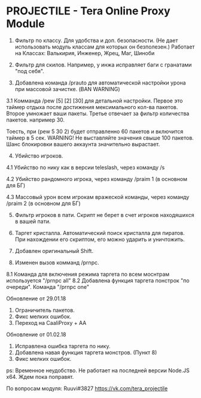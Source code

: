 # PROJECTILE - Tera Online Proxy Module

1. Фильтр по классу.
Для удобства и доп. безопасности. (Не дает использовать модуль классам для которых он безполезен.)
Работает на Классах: Валькирия, Инженер, Жрец, Маг, Шиноби

2. Фильтр для скилов.
Например, у инжа исправляет баги с гранатами "под себя".

3. Добавлена команда /prauto для автоматической настройки урона при массовой зачистке. (BAN WARNING)

3.1 Комманда /pew [5] [2] [30] для детальной настройки.
Первое это таймер отдыха после достижения мексимального кол-ва пакетов.
Второе умножает ваши пакеты.
Третье отвечает за фильтр количества пакетов. например 30.

Тоесть, при (pew 5 30 2) будет отправленно 60 пакетов и включится таймер в 5 сек.
WARNING! Не выставляйте значения свыше 100 пакетов. Шанс блокировки вашего аккаунта значительно вырастает.

4. Убийство игроков.

4.1 Убийство по нику как в версии teleslash, через команду /s

4.2 Убийство рандомного игрока, через команду /praim 1 (в основном для БГ)

4.3 Массовый урон всем игрокам вражеской команды, через команду /praim 2 (в основном для БГ)


5. Фильтр игроков в пати.
Скрипт не берет в счет игроков находяшихся в вашей пати.

6. Таргет кристалла.
Автоматический поиск кристалла для пиратов. При нахождении его скриптом, его можно ударить и уничтожить.

7. Добавлен оригинальный Shift.

8. Изменен вызов комманд /prnpc.

8.1 Команда для включения режима таргета по всем моснтрам используется "/prnpc all"
8.2 Добавлена функция таргета понстрок "по очереди". Команда "/prnpc one"


Обновление от 29.01.18
1. Ограничитель пакетов.
2. Фикс мелких ошибок.
3. Переход на CaaliProxy + AA 

Обновление от 01.02.18
1. Исправлена ошибка таргета по нику.
2. Добавлена навая функция таргета монстров. (Пункт 8)
3. Фикс мелких ошибок.

ps: Временное неудобство. Не работает на последней версии Node.JS x64. Ждем пока поправят.

По вопросам модуля: Ruuvi#3827
https://vk.com/tera_projectile
